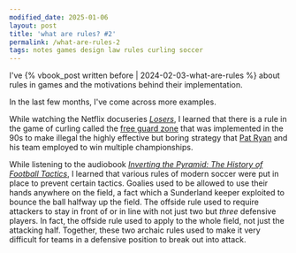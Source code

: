 ```yaml
---
modified_date: 2025-01-06
layout: post
title: 'what are rules? #2'
permalink: /what-are-rules-2
tags: notes games design law rules curling soccer
---
```


I've {% vbook_post written before | 2024-02-03-what-are-rules %} about rules in games and the motivations behind their implementation.
<!--more-->
In the last few months, I've come across more examples.

While watching the Netflix docuseries [_Losers_](https://omni.wikiwand.com/en/articles/Losers_(TV_series)), I learned that there is a rule in the game of curling called the [free guard zone](https://omni.wikiwand.com/en/articles/Curling#Free_guard_zone) that was implemented in the 90s to make illegal the highly effective but boring strategy that [Pat Ryan](https://omni.wikiwand.com/en/articles/Pat_Ryan_(curler)) and his team employed to win multiple championships.

While listening to the audiobook [_Inverting the Pyramid: The History of Football Tactics_](https://www.goodreads.com/book/show/3621358-inverting-the-pyramid), I learned that various rules of modern soccer were put in place to prevent certain tactics.
Goalies used to be allowed to use their hands anywhere on the field, a fact which a Sunderland keeper exploited to bounce the ball halfway up the field.
The offside rule used to require attackers to stay in front of or in line with not just two but _three_ defensive players.
In fact, the offside rule used to apply to the whole field, not just the attacking half.
Together, these two archaic rules used to make it very difficult for teams in a defensive position to break out into attack.
